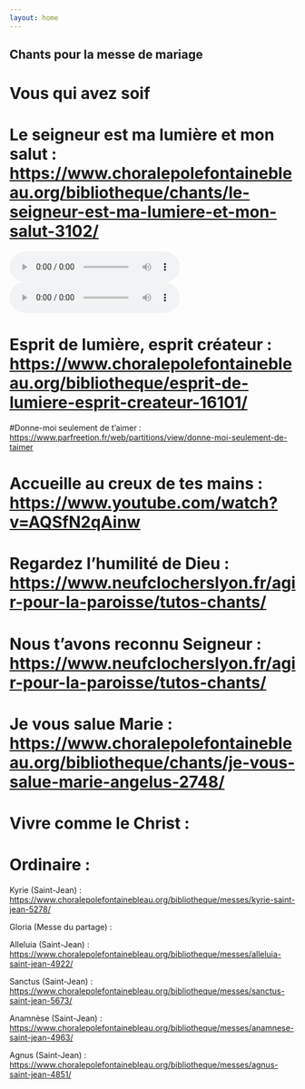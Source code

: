 ```yaml
---
layout: home
---
```



## Chants pour la messe de mariage

# Vous qui avez soif


# Le seigneur est ma lumière et mon salut : https://www.choralepolefontainebleau.org/bibliotheque/chants/le-seigneur-est-ma-lumiere-et-mon-salut-3102/

<audio controls autoplay>
 <source src="https://www.choralepolefontainebleau.org/content/uploads/2016/08/Le-Seigneur-est-ma-lumiere--S.mp3" type="audio/mpeg">
Your browser does not support the audio element.
</audio>

<audio controls autoplay>
 <source src="horse.ogg" type="audio/ogg">
 <source src="https://www.choralepolefontainebleau.org/content/uploads/2016/08/Le-Seigneur-est-ma-lumiere--A.mp3" type="audio/mpeg">
Your browser does not support the audio element.
</audio>

# Esprit de lumière, esprit créateur : https://www.choralepolefontainebleau.org/bibliotheque/esprit-de-lumiere-esprit-createur-16101/

#Donne-moi seulement de t’aimer : https://www.parfreetion.fr/web/partitions/view/donne-moi-seulement-de-taimer

# Accueille au creux de tes mains : https://www.youtube.com/watch?v=AQSfN2qAinw

# Regardez l’humilité de Dieu : https://www.neufclocherslyon.fr/agir-pour-la-paroisse/tutos-chants/

# Nous t’avons reconnu Seigneur : https://www.neufclocherslyon.fr/agir-pour-la-paroisse/tutos-chants/

# Je vous salue Marie : https://www.choralepolefontainebleau.org/bibliotheque/chants/je-vous-salue-marie-angelus-2748/

# Vivre comme le Christ :

# Ordinaire :


Kyrie (Saint-Jean) : https://www.choralepolefontainebleau.org/bibliotheque/messes/kyrie-saint-jean-5278/

Gloria (Messe du partage) :

Alleluia (Saint-Jean) : https://www.choralepolefontainebleau.org/bibliotheque/messes/alleluia-saint-jean-4922/

Sanctus (Saint-Jean) : https://www.choralepolefontainebleau.org/bibliotheque/messes/sanctus-saint-jean-5673/

Anamnèse (Saint-Jean) : https://www.choralepolefontainebleau.org/bibliotheque/messes/anamnese-saint-jean-4963/

Agnus (Saint-Jean) : https://www.choralepolefontainebleau.org/bibliotheque/messes/agnus-saint-jean-4851/
